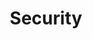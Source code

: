 ---
title: "Security"
weight: 5
links:
- title: "Common Vulnerability Scoring System Version 3.1 Calculator"
  link: "https://www.first.org/cvss/calculator/3.1"
- title: "The Joy of Cryptography"
  link: "https://joyofcryptography.com"
- title: "DNSLog.cn"
  link: "http://dnslog.cn"
- title: "Canary Tokens"
  link: "https://canarytokens.org/generate"
- title: "Exploiting JNDI Injections in Java"
  link: "https://www.veracode.com/blog/research/exploiting-jndi-injections-java"
---
